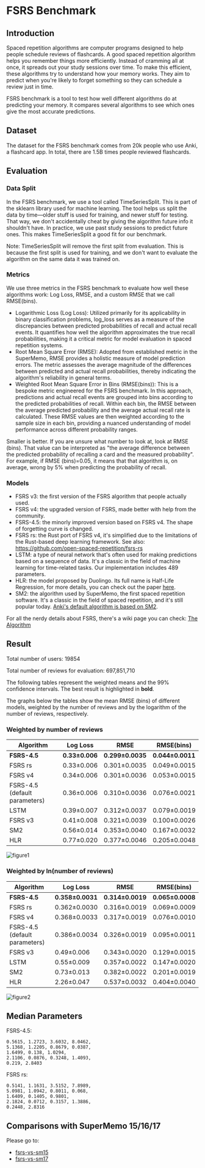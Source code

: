 # FSRS Benchmark

## Introduction

Spaced repetition algorithms are computer programs designed to help people schedule reviews of flashcards. A good spaced repetition algorithm helps you remember things more efficiently. Instead of cramming all at once, it spreads out your study sessions over time. To make this efficient, these algorithms try to understand how your memory works. They aim to predict when you're likely to forget something so they can schedule a review just in time.

FSRS benchmark is a tool to test how well different algorithms do at predicting your memory. It compares several algorithms to see which ones give the most accurate predictions.

## Dataset

The dataset for the FSRS benchmark comes from 20k people who use Anki, a flashcard app. In total, there are 1.5B times people reviewed flashcards.

## Evaluation

### Data Split

In the FSRS benchmark, we use a tool called TimeSeriesSplit. This is part of the sklearn library used for machine learning. The tool helps us split the data by time—older stuff is used for training, and newer stuff for testing. That way, we don't accidentally cheat by giving the algorithm future info it shouldn't have. In practice, we use past study sessions to predict future ones. This makes TimeSeriesSplit a good fit for our benchmark.

Note: TimeSeriesSplit will remove the first split from evaluation. This is because the first split is used for training, and we don't want to evaluate the algorithm on the same data it was trained on.

### Metrics

We use three metrics in the FSRS benchmark to evaluate how well these algorithms work: Log Loss, RMSE, and a custom RMSE that we call RMSE(bins).

- Logarithmic Loss (Log Loss): Utilized primarily for its applicability in binary classification problems, log_loss serves as a measure of the discrepancies between predicted probabilities of recall and actual recall events. It quantifies how well the algorithm approximates the true recall probabilities, making it a critical metric for model evaluation in spaced repetition systems.
- Root Mean Square Error (RMSE): Adopted from established metric in the SuperMemo, RMSE provides a holistic measure of model prediction errors. The metric assesses the average magnitude of the differences between predicted and actual recall probabilities, thereby indicating the algorithm's reliability in general terms.
- Weighted Root Mean Square Error in Bins (RMSE(bins)): This is a bespoke metric engineered for the FSRS benchmark. In this approach, predictions and actual recall events are grouped into bins according to the predicted probabilities of recall. Within each bin, the RMSE between the average predicted probability and the average actual recall rate is calculated. These RMSE values are then weighted according to the sample size in each bin, providing a nuanced understanding of model performance across different probability ranges.

Smaller is better. If you are unsure what number to look at, look at RMSE (bins). That value can be interpreted as "the average difference between the predicted probability of recalling a card and the measured probability". For example, if RMSE (bins)=0.05, it means that that algorithm is, on average, wrong by 5% when predicting the probability of recall.

### Models

- FSRS v3: the first version of the FSRS algorithm that people actually used.
- FSRS v4: the upgraded version of FSRS, made better with help from the community.
- FSRS-4.5: the minorly improved version based on FSRS v4. The shape of forgetting curve is changed.
- FSRS rs: the Rust port of FSRS v4, it's simplified due to the limitations of the Rust-based deep learning framework. See also: https://github.com/open-spaced-repetition/fsrs-rs
- LSTM: a type of neural network that's often used for making predictions based on a sequence of data. It's a classic in the field of machine learning for time-related tasks. Our implementation includes 489 parameters.
- HLR: the model proposed by Duolingo. Its full name is Half-Life Regression, for more details, you can check out the paper [here](https://github.com/duolingo/halflife-regression).
- SM2: the algorithm used by SuperMemo, the first spaced repetition software. It's a classic in the field of spaced repetition, and it's still popular today. [Anki's default algorithm is based on SM2](https://faqs.ankiweb.net/what-spaced-repetition-algorithm.html).

For all the nerdy details about FSRS, there's a wiki page you can check: [The Algorithm](https://github.com/open-spaced-repetition/fsrs4anki/wiki/The-Algorithm)

## Result

Total number of users: 19854

Total number of reviews for evaluation: 697,851,710

The following tables represent the weighted means and the 99% confidence intervals. The best result is highlighted in **bold**.

The graphs below the tables show the mean RMSE (bins) of different models, weighted by the number of reviews and by the logarithm of the number of reviews, respectively.

### Weighted by number of reviews

| Algorithm | Log Loss | RMSE | RMSE(bins) |
| --- | --- | --- | --- |
| **FSRS-4.5** | **0.33±0.006** | **0.299±0.0035** | **0.044±0.0011** |
| FSRS rs | 0.33±0.006 | 0.301±0.0035 | 0.049±0.0015 |
| FSRS v4 | 0.34±0.006 | 0.301±0.0036 | 0.053±0.0015 |
| FSRS-4.5 (default parameters) | 0.36±0.006 | 0.310±0.0036 | 0.076±0.0021 |
| LSTM | 0.39±0.007 | 0.312±0.0037 | 0.079±0.0019 |
| FSRS v3 | 0.41±0.008 | 0.321±0.0039 | 0.100±0.0026 |
| SM2 | 0.56±0.014 | 0.353±0.0040 | 0.167±0.0032 |
| HLR | 0.77±0.020 | 0.377±0.0046 | 0.205±0.0048 |

![figure1](https://github.com/Expertium/fsrs-benchmark/assets/83031600/f3bba2ca-a7a8-4a99-b931-01afc5a65966)

### Weighted by ln(number of reviews)

| Algorithm | Log Loss | RMSE | RMSE(bins) |
| --- | --- | --- | --- |
| **FSRS-4.5** | **0.358±0.0031** | **0.314±0.0019** | **0.065±0.0008** |
| FSRS rs | 0.362±0.0030 | 0.316±0.0019 | 0.069±0.0009 |
| FSRS v4 | 0.368±0.0033 | 0.317±0.0019 | 0.076±0.0010 |
| FSRS-4.5 (default parameters) | 0.386±0.0034 | 0.326±0.0019 | 0.095±0.0011 |
| FSRS v3 | 0.49±0.006 | 0.343±0.0020 | 0.129±0.0015 |
| LSTM | 0.55±0.009 | 0.357±0.0022 | 0.147±0.0020 |
| SM2 | 0.73±0.013 | 0.382±0.0022 | 0.201±0.0019 |
| HLR | 2.26±0.047 | 0.537±0.0032 | 0.404±0.0040 |

![figure2](https://github.com/Expertium/fsrs-benchmark/assets/83031600/d96584f8-0515-4e78-bf52-0b55901b67f3)

## Median Parameters

FSRS-4.5:

```
0.5615, 1.2723, 3.6032, 8.0462,
5.1368, 1.2205, 0.8679, 0.0387,
1.6499, 0.138, 1.0294,
2.1106, 0.0876, 0.3248, 1.4093,
0.219, 2.8403
```

FSRS rs:

```
0.5141, 1.1631, 3.5152, 7.8989,
5.0981, 1.0942, 0.8011, 0.068,
1.6409, 0.1405, 0.9801,
2.1824, 0.0712, 0.3157, 1.3886,
0.2448, 2.8316
```

## Comparisons with SuperMemo 15/16/17

Please go to:
- [fsrs-vs-sm15](https://github.com/open-spaced-repetition/fsrs-vs-sm15)
- [fsrs-vs-sm17](https://github.com/open-spaced-repetition/fsrs-vs-sm17)
